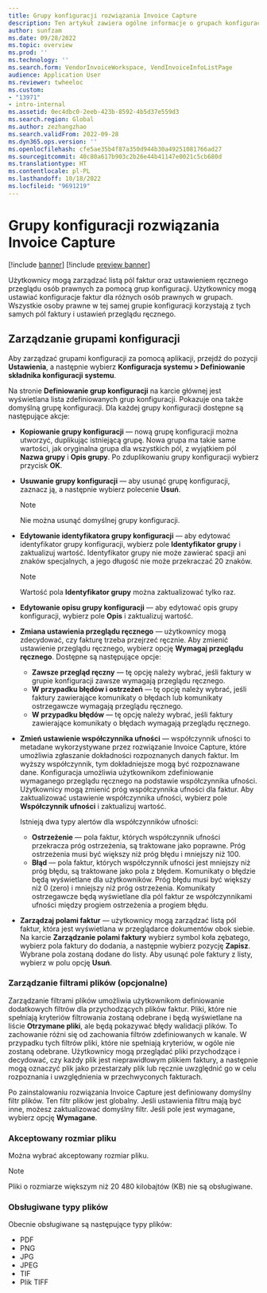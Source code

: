 ```yaml
---
title: Grupy konfiguracji rozwiązania Invoice Capture
description: Ten artykuł zawiera ogólne informacje o grupach konfiguracji w rozwiązaniu Invoice Capture.
author: sunfzam
ms.date: 09/28/2022
ms.topic: overview
ms.prod: ''
ms.technology: ''
ms.search.form: VendorInvoiceWorkspace, VendInvoiceInfoListPage
audience: Application User
ms.reviewer: twheeloc
ms.custom:
- "13971"
- intro-internal
ms.assetid: 0ec4dbc0-2eeb-423b-8592-4b5d37e559d3
ms.search.region: Global
ms.author: zezhangzhao
ms.search.validFrom: 2022-09-28
ms.dyn365.ops.version: ''
ms.openlocfilehash: cfe5ae35b4f87a350d944b30a49251081766ad27
ms.sourcegitcommit: 40c80a617b903c2b26e44b41147e0021c5cb680d
ms.translationtype: HT
ms.contentlocale: pl-PL
ms.lasthandoff: 10/18/2022
ms.locfileid: "9691219"
---
```

# <a name="invoice-capture-solution-configuration-groups"></a>Grupy konfiguracji rozwiązania Invoice Capture

[!include [banner](../includes/banner.md)]
[!include [preview banner](../includes/preview-banner.md)]

Użytkownicy mogą zarządzać listą pól faktur oraz ustawieniem ręcznego przeglądu osób prawnych za pomocą grup konfiguracji. Użytkownicy mogą ustawiać konfiguracje faktur dla różnych osób prawnych w grupach. Wszystkie osoby prawne w tej samej grupie konfiguracji korzystają z tych samych pól faktury i ustawień przeglądu ręcznego.

## <a name="manage-configuration-groups"></a>Zarządzanie grupami konfiguracji

Aby zarządzać grupami konfiguracji za pomocą aplikacji, przejdź do pozycji **Ustawienia**, a następnie wybierz **Konfiguracja systemu \> Definiowanie składnika konfiguracji systemu**.

Na stronie **Definiowanie grup konfiguracji** na karcie głównej jest wyświetlana lista zdefiniowanych grup konfiguracji. Pokazuje ona także domyślną grupę konfiguracji. Dla każdej grupy konfiguracji dostępne są następujące akcje:

- **Kopiowanie grupy konfiguracji** — nową grupę konfiguracji można utworzyć, duplikując istniejącą grupę. Nowa grupa ma takie same wartości, jak oryginalna grupa dla wszystkich pól, z wyjątkiem pól **Nazwa grupy** i **Opis grupy**. Po zduplikowaniu grupy konfiguracji wybierz przycisk **OK**.
- **Usuwanie grupy konfiguracji** — aby usunąć grupę konfiguracji, zaznacz ją, a następnie wybierz polecenie **Usuń**.

    > [!NOTE]
    > Nie można usunąć domyślnej grupy konfiguracji.

- **Edytowanie identyfikatora grupy konfiguracji** — aby edytować identyfikator grupy konfiguracji, wybierz pole **Identyfikator grupy** i zaktualizuj wartość. Identyfikator grupy nie może zawierać spacji ani znaków specjalnych, a jego długość nie może przekraczać 20 znaków.

    > [!NOTE]
    > Wartość pola **Identyfikator grupy** można zaktualizować tylko raz.

- **Edytowanie opisu grupy konfiguracji** — aby edytować opis grupy konfiguracji, wybierz pole **Opis** i zaktualizuj wartość.
- **Zmiana ustawienia przeglądu ręcznego** — użytkownicy mogą zdecydować, czy fakturę trzeba przejrzeć ręcznie. Aby zmienić ustawienie przeglądu ręcznego, wybierz opcję **Wymagaj przeglądu ręcznego**. Dostępne są następujące opcje:

    - **Zawsze przegląd ręczny** — tę opcję należy wybrać, jeśli faktury w grupie konfiguracji zawsze wymagają przeglądu ręcznego.
    - **W przypadku błędów i ostrzeżeń** — tę opcję należy wybrać, jeśli faktury zawierające komunikaty o błędach lub komunikaty ostrzegawcze wymagają przeglądu ręcznego.
    - **W przypadku błędów** — tę opcję należy wybrać, jeśli faktury zawierające komunikaty o błędach wymagają przeglądu ręcznego.

- **Zmień ustawienie współczynnika ufności** — współczynnik ufności to metadane wykorzystywane przez rozwiązanie Invoice Capture, które umożliwia zgłaszanie dokładności rozpoznanych danych faktur. Im wyższy współczynnik, tym dokładniejsze mogą być rozpoznawane dane. Konfiguracja umożliwia użytkownikom zdefiniowanie wymaganego przeglądu ręcznego na podstawie współczynnika ufności. Użytkownicy mogą zmienić próg współczynnika ufności dla faktur. Aby zaktualizować ustawienie współczynnika ufności, wybierz pole **Współczynnik ufności** i zaktualizuj wartość.

    Istnieją dwa typy alertów dla współczynników ufności:

    - **Ostrzeżenie** — pola faktur, których współczynnik ufności przekracza próg ostrzeżenia, są traktowane jako poprawne. Próg ostrzeżenia musi być większy niż próg błędu i mniejszy niż 100.
    - **Błąd** — pola faktur, których współczynnik ufności jest mniejszy niż próg błędu, są traktowane jako pola z błędem. Komunikaty o błędzie będą wyświetlane dla użytkowników. Próg błędu musi być większy niż 0 (zero) i mniejszy niż próg ostrzeżenia. Komunikaty ostrzegawcze będą wyświetlane dla pól faktur ze współczynnikami ufności między progiem ostrzeżenia a progiem błędu.

- **Zarządzaj polami faktur** — użytkownicy mogą zarządzać listą pól faktur, która jest wyświetlana w przeglądarce dokumentów obok siebie. Na karcie **Zarządzanie polami faktury** wybierz symbol koła zębatego, wybierz pola faktury do dodania, a następnie wybierz pozycję **Zapisz**. Wybrane pola zostaną dodane do listy. Aby usunąć pole faktury z listy, wybierz w polu opcję **Usuń**.

### <a name="manage-file-filters-optional"></a>Zarządzanie filtrami plików (opcjonalne)

Zarządzanie filtrami plików umożliwia użytkownikom definiowanie dodatkowych filtrów dla przychodzących plików faktur. Pliki, które nie spełniają kryteriów filtrowania zostaną odebrane i będą wyświetlane na liście **Otrzymane pliki**, ale będą pokazywać błędy walidacji plików. To zachowanie różni się od zachowania filtrów zdefiniowanych w kanale. W przypadku tych filtrów pliki, które nie spełniają kryteriów, w ogóle nie zostaną odebrane. Użytkownicy mogą przeglądać pliki przychodzące i decydować, czy każdy plik jest nieprawidłowym plikiem faktury, a następnie mogą oznaczyć plik jako przestarzały plik lub ręcznie uwzględnić go w celu rozpoznania i uwzględnienia w przechwyconych fakturach.

Po zainstalowaniu rozwiązania Invoice Capture jest definiowany domyślny filtr plików. Ten filtr plików jest globalny. Jeśli ustawienia filtru mają być inne, możesz zaktualizować domyślny filtr. Jeśli pole jest wymagane, wybierz opcję **Wymagane**. 

### <a name="accepted-file-size"></a>Akceptowany rozmiar pliku

Można wybrać akceptowany rozmiar pliku.

> [!NOTE]
> Pliki o rozmiarze większym niż 20 480 kilobajtów (KB) nie są obsługiwane.

### <a name="supported-file-types"></a>Obsługiwane typy plików

Obecnie obsługiwane są następujące typy plików:

- PDF
- PNG
- JPG
- JPEG
- TIF
- Plik TIFF
